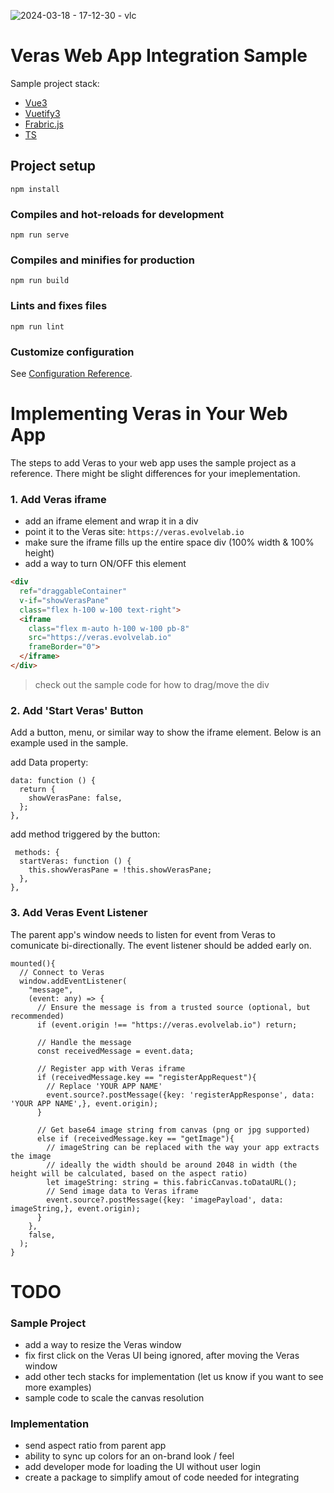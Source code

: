 ![2024-03-18 - 17-12-30 - vlc](https://github.com/EvolveLAB/EvolveLAB.Veras.SDK/assets/107583178/bdda8384-e3d8-4c3c-9308-9b3bcfaad391)


# Veras Web App Integration Sample
Sample project stack:
* [Vue3](https://vuejs.org/)
* [Vuetify3](https://vuetifyjs.com/en/)
* [Frabric.js](http://fabricjs.com/)
* [TS](https://www.typescriptlang.org/)

## Project setup
```
npm install
```

### Compiles and hot-reloads for development
```
npm run serve
```

### Compiles and minifies for production
```
npm run build
```

### Lints and fixes files
```
npm run lint
```

### Customize configuration
See [Configuration Reference](https://cli.vuejs.org/config/).

# Implementing Veras in Your Web App
The steps to add Veras to your web app uses the sample project as a reference. There might be slight differences for your imeplementation.


### 1. Add Veras iframe
* add an iframe element and wrap it in a div
* point it to the Veras site: `https://veras.evolvelab.io`
* make sure the iframe fills up the entire space div (100% width & 100% height)
* add a way to turn ON/OFF this element
```html
<div
  ref="draggableContainer" 
  v-if="showVerasPane"
  class="flex h-100 w-100 text-right">
  <iframe
    class="flex m-auto h-100 w-100 pb-8"
    src="https://veras.evolvelab.io"
    frameBorder="0">
  </iframe>
</div>
```
> check out the sample code for how to drag/move the div

### 2. Add 'Start Veras' Button
Add a button, menu, or similar way to show the iframe element. Below is an example used in the sample.

add Data property:
```TS
data: function () {
  return {
    showVerasPane: false,
  };
},
```

add method triggered by the button:
```TS
 methods: {
  startVeras: function () {
    this.showVerasPane = !this.showVerasPane;
  },
},
```

### 3. Add Veras Event Listener
The parent app's window needs to listen for event from Veras to comunicate bi-directionally. The event listener should be added early on.

```TS
mounted(){
  // Connect to Veras
  window.addEventListener(
    "message",
    (event: any) => {
      // Ensure the message is from a trusted source (optional, but recommended)
      if (event.origin !== "https://veras.evolvelab.io") return;

      // Handle the message
      const receivedMessage = event.data;

      // Register app with Veras iframe
      if (receivedMessage.key == "registerAppRequest"){
        // Replace 'YOUR APP NAME'
        event.source?.postMessage({key: 'registerAppResponse', data: 'YOUR APP NAME',}, event.origin);
      }

      // Get base64 image string from canvas (png or jpg supported)
      else if (receivedMessage.key == "getImage"){
        // imageString can be replaced with the way your app extracts the image
        // ideally the width should be around 2048 in width (the height will be calculated, based on the aspect ratio)
        let imageString: string = this.fabricCanvas.toDataURL();
        // Send image data to Veras iframe
        event.source?.postMessage({key: 'imagePayload', data: imageString,}, event.origin);
      }
    },
    false,
  );
}
```


# TODO
### Sample Project
* add a way to resize the Veras window
* fix first click on the Veras UI being ignored, after moving the Veras window
* add other tech stacks for implementation (let us know if you want to see more examples)
* sample code to scale the canvas resolution

### Implementation
* send aspect ratio from parent app
* ability to sync up colors for an on-brand look / feel
* add developer mode for loading the UI without user login
* create a package to simplify amout of code needed for integrating
